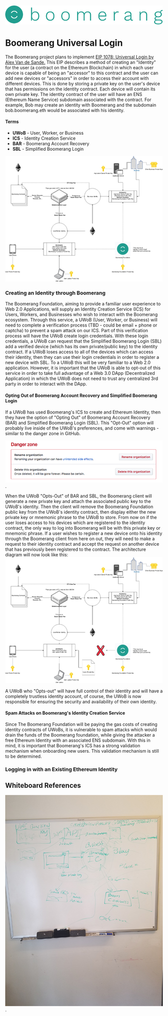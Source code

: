 ![Boomerang Logo](https://github.com/BoomerangProject/boomerang-wiki/blob/master/images/logo.png "Boomerang Logo")
# Boomerang Universal Login
The Boomerang project plans to implement [EIP 1078: Universal Login by Alex Van de Sande.](https://eips.ethereum.org/EIPS/eip-1078)
This EIP describes a method of creating an "Identity" for the user (a contract on the Ethereum Blockchain) in which 
each user device is capable of being an "accessor" to this contract and the user can add new devices or "accessors" in
order to access their account with different devices. This is done by storing a private key on the user's device that 
has permissions on the identity contract. Each device will contain its own private key. The identity contract of the 
user will have an ENS (Ethereum Name Service) subdomain associated with the contract. For example, Bob may create an 
identity with Boomerang and the subdomain bob.boomerang.eth would be associated with his identity.

#### Terms
* **UWoB** - User, Worker, or Business
* **ICS** - Identity Creation Service
* **BAR** - Boomerang Account Recovery
* **SBL** - Simplified Boomerang Login

![Boomerang Universal Login](imgs/BoomerangUniversalLogin.jpg "Boomerang Universal Login Architecture Diagram")


### Creating an Identity through Boomerang
The Boomerang Foundation, aiming to provide a familiar user experience to Web 2.0 Applications, will supply an Identity Creation Service (ICS) for Users, Workers, and Businesses who wish to interact with the Boomerang ecosystem. Through this service, a UWoB (User, Worker, or Business) will need to complete a verification process (TBD - could be email + phone or captcha) to prevent a spam attack on our ICS. Part of this verification process will have the UWoB create login credentials. With these login credentials, a UWoB can request that the Simplified Boomerang Login (SBL) add a verified device (which has its own private/public key) to the identity contract. If a UWoB loses access to all of the devices which can access their identity, then they can use their login credentials in order to register a new device with SBL. To a UWoB this will be very familiar to a Web 2.0 application. However, it is important that the UWoB is able to opt-out of this service in order to take full advantage of a Web 3.0 DApp (Decentralized Application) in which the UWoB does not need to trust any centralized 3rd party in order to interact with the DApp.

#### Opting Out of Boomerang Account Recovery and Simplified Boomerang Login
If a UWoB has used Boomerang's ICS  to create and Ethereum Identity, then they have the option of "Opting Out" of Boomerang Account Recovery (BAR) and Simplified Boomerang Login (SBL). This "Opt-Out" option will probably live inside of the UWoB's preferences, and come with warnings - similar to the danger zone in GitHub.

![Github Danger Zone](imgs/DangerZone.png "Github Danger Zone").

When the UWoB "Opts-Out" of BAR and SBL, the Boomerang client will generate a new private key and attach the associated public key to the UWoB's identity. Then the client will remove the Boomerang Foundation public key from the UWoB's identity contract, then display either the new private key or mnemonic phrase to the UWoB to store. From now on if the user loses access to his devices which are registered to the identity contract, the only way to log into Boomerang will be with this private key or mnemonic phrase. If a user wishes to register a new device onto his identity through the Boomerang client from here on out, they will need to make a request to their identity contract and accept the request on another device that has previously been registered to the contract.
The architecture diagram will now look like this:
![Boomerang Universal Login Opt-out](imgs/BoomerangUniversalSignInOptOut.jpg "Boomerang Universal Login Opt-out")

A UWoB who "Opts-out" will have full control of their identity and will have a completely trustless identity account, of course, the UWoB is now responsible for ensuring the security and availability of their own identity.

#### Spam Attacks on Boomerang's Identity Creation Service
Since The Boomerang Foundation will be paying the gas costs of creating identity contracts of UWoBs, it is vulnerable to spam attacks which would drain the funds of the Boomerang foundation, while giving the attacker a free Ethereum Identity with an associated ENS subdomain. With this in mind, it is important that Boomerang's ICS has a strong validation mechanism when onboarding new users. This validation mechanism is still to be determined.

### Logging in with an Existing Ethereum Identity


## Whiteboard References
![Universal Login Whiteboard Reference](imgs/UniversalLoginWhiteboard.jpg "Universal Login Whiteboard Reference").
